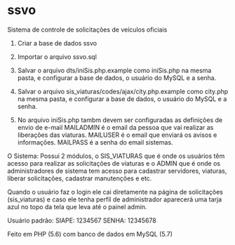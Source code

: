 # ssvo
Sistema de controle de solicitações de veículos oficiais

1. Criar a base de dados ssvo
2. Importar o arquivo ssvo.sql

3. Salvar o arquivo dts/iniSis.php.example como iniSis.php na mesma pasta,
e configurar a base de dados, o usuário do MySQL e a senha.
4. Salvar o arquivo sis_viaturas/codes/ajax/city.php.example como city.php na mesma pasta, 
e configurar a base de dados, o usuário do MySQL e a senha.

5. No arquivo iniSis.php tambm devem ser configuradas as definições de envio de e-mail
MAILADMIN é o email da pessoa que vai realizar as liberações das viaturas.
MAILUSER é o email que enviará os avisos e informações.
MAILPASS é a senha do email sistemas. 

O Sistema:
Possui 2 módulos, o SIS_VIATURAS que é onde os usuários têm acesso para realizar as solicitações de viaturas e o ADMIN
que é onde os administradores de sistema tem acesso para cadastrar servidores, viaturas, liberar solicitações, 
cadastrar manutenções e etc.

Quando o usuário faz o login ele cai diretamente na página de solicitações (sis_viaturas) e caso ele tenha perfil de 
administrador aparecerá uma tarja azul no topo da tela que leva até o painel admin.

Usuário padrão:
SIAPE: 1234567
SENHA: 12345678

Feito em PHP (5.6) com banco de dados em MySQL (5.7)
